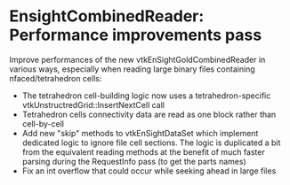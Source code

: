 # EnsightCombinedReader: Performance improvements pass

Improve performances of the new vtkEnSightGoldCombinedReader in various ways, especially when reading large binary files containing nfaced/tetrahedron cells:
* The tetrahedron cell-building logic now uses a tetrahedron-specific vtkUnstructredGrid::InsertNextCell call
* Tetrahedron cells connectivity data are read as one block rather than cell-by-cell
* Add new "skip" methods to vtkEnSightDataSet which implement dedicated logic to ignore file cell sections. The logic is duplicated a bit from the equivalent reading methods at the benefit of much faster parsing during the RequestInfo pass (to get the parts names)
* Fix an int overflow that could occur while seeking ahead in large files
